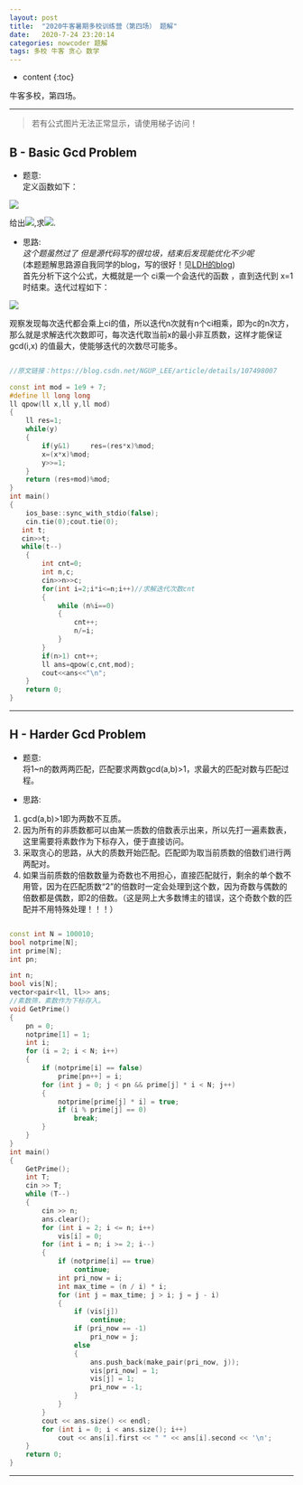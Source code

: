 ```yaml
---
layout: post
title:  "2020牛客暑期多校训练营（第四场） 题解"
date:   2020-7-24 23:20:14
categories: nowcoder 题解
tags: 多校 牛客 贪心 数学
---
```


* content
{:toc}

牛客多校，第四场。



---

> 若有公式图片无法正常显示，请使用梯子访问！


## B - Basic Gcd Problem


* 题意:  
定义函数如下：  
<img src="https://www.nowcoder.com/equation?tex=%5Cbegin%7Balign%7D%0Af_c(x)%26%3D%5Cmax_%7Bi%3D1%20%5Cdots%20x-1%7D%20c%20%5Ccdot%20f_c(%5Cgcd(i%2C%20x))%20%26%20x%20%3E%201%5C%5C%0Af_c(x)%26%3D1%20%26%20x%3D1%0A%5Cend%7Balign%7D">  

给出<img src="https://latex.codecogs.com/svg.latex?(n_i,c_i)">,求<img src="https://latex.codecogs.com/svg.latex?f_c_i(n_i)\pmod{10^9+7}">.


* 思路:  
*这个题虽然过了 但是源代码写的很垃圾，结束后发现能优化不少呢*  
(本题题解思路源自我同学的blog，写的很好！见[LDH的blog](https://blog.csdn.net/NGUP_LEE/article/details/107498007))  
首先分析下这个公式，大概就是一个 ci乘一个会迭代的函数 ，直到迭代到 x=1 时结束。迭代过程如下：  
<img src="https://img-blog.csdnimg.cn/20200721203538600.png?x-oss-process=image/watermark,type_ZmFuZ3poZW5naGVpdGk,shadow_10,text_aHR0cHM6Ly9ibG9nLmNzZG4ubmV0L05HVVBfTEVF,size_16,color_FFFFFF,t_70">  

观察发现每次迭代都会乘上ci的值，所以迭代n次就有n个ci相乘，即为c的n次方，那么就是求解迭代次数即可，每次迭代取当前x的最小非互质数，这样才能保证 gcd(i,x) 的值最大，使能够迭代的次数尽可能多。

```c++

//原文链接：https://blog.csdn.net/NGUP_LEE/article/details/107498007

const int mod = 1e9 + 7;
#define ll long long
ll qpow(ll x,ll y,ll mod)
{
    ll res=1;
    while(y)
    {
        if(y&1)     res=(res*x)%mod;
        x=(x*x)%mod;
        y>>=1;
    }
    return (res+mod)%mod;
}
int main()
{
    ios_base::sync_with_stdio(false);
    cin.tie(0);cout.tie(0);
   int t;
   cin>>t; 
   while(t--)
    {
        int cnt=0;
        int n,c;
        cin>>n>>c;
        for(int i=2;i*i<=n;i++)//求解迭代次数cnt
        {
            while (n%i==0)
            {
                cnt++;
                n/=i;
            } 
        }
        if(n>1) cnt++;
        ll ans=qpow(c,cnt,mod);
        cout<<ans<<"\n"; 
    }
    return 0;  
}

```

---


## H - Harder Gcd Problem


* 题意:  
将1~n的数两两匹配，匹配要求两数gcd(a,b)>1，求最大的匹配对数与匹配过程。


* 思路:  
1. gcd(a,b)>1即为两数不互质。
2. 因为所有的非质数都可以由某一质数的倍数表示出来，所以先打一遍素数表，这里需要将素数作为下标存入，便于直接访问。
3. 采取贪心的思路，从大的质数开始匹配。匹配即为取当前质数的倍数们进行两两配对。
4. 如果当前质数的倍数数量为奇数也不用担心，直接匹配就行，剩余的单个数不用管，因为在匹配质数“2”的倍数时一定会处理到这个数，因为奇数与偶数的倍数都是偶数，即2的倍数。（这是网上大多数博主的错误，这个奇数个数的匹配并不用特殊处理！！！）


```c++

const int N = 100010;
bool notprime[N];
int prime[N];
int pn;

int n;
bool vis[N];
vector<pair<ll, ll>> ans;
//素数筛，素数作为下标存入。
void GetPrime()
{
    pn = 0;
    notprime[1] = 1;
    int i;
    for (i = 2; i < N; i++)
    {
        if (notprime[i] == false)
            prime[pn++] = i;
        for (int j = 0; j < pn && prime[j] * i < N; j++)
        {
            notprime[prime[j] * i] = true;
            if (i % prime[j] == 0)
                break;
        }
    }
}
int main()
{
    GetPrime();
    int T;
    cin >> T;
    while (T--)
    {
        cin >> n;
        ans.clear();
        for (int i = 2; i <= n; i++)
            vis[i] = 0;
        for (int i = n; i >= 2; i--)
        {
            if (notprime[i] == true)
                continue;
            int pri_now = i;
            int max_time = (n / i) * i;
            for (int j = max_time; j > i; j = j - i)
            {
                if (vis[j])
                    continue;
                if (pri_now == -1)
                    pri_now = j;
                else
                {
                    ans.push_back(make_pair(pri_now, j));
                    vis[pri_now] = 1;
                    vis[j] = 1;
                    pri_now = -1;
                }
            }
        }
        cout << ans.size() << endl;
        for (int i = 0; i < ans.size(); i++)
            cout << ans[i].first << " " << ans[i].second << '\n';
    }
    return 0;
}


```

---
